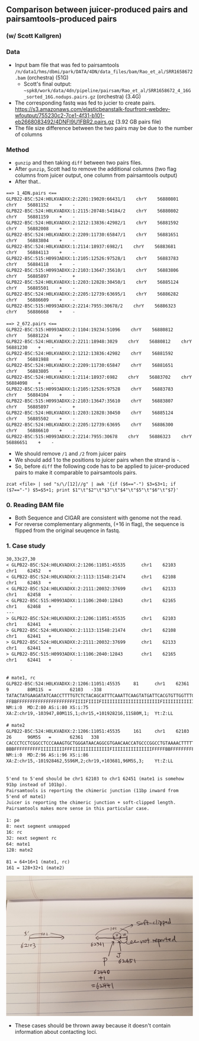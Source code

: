## Comparison between juicer-produced pairs and pairsamtools-produced pairs
### (w/ Scott Kallgren)

### Data
* Input bam file that was fed to pairsamtools `/n/data1/hms/dbmi/park/DATA/4DN/data_files/bam/Rao_et_al/SRR1658672.bam` (orchestra) (51G)
  * Scott's final output: `~spk8/work/data/4dn/pipeline/pairsam/Rao_et_al/SRR1658672_4_16G_sorted_16G.nodups.pairs.gz` (orchestra) (3.4G)
* The corresponding fastq was fed to jucier to create pairs. https://s3.amazonaws.com/elasticbeanstalk-fourfront-webdev-wfoutput/755230c2-7ce1-4f31-b101-eb2668083492/4DNFI9U1FBR2.pairs.gz (3.92 GB pairs file)
* The file size difference between the two pairs may be due to the number of columns

### Method
* `gunzip` and then taking `diff` between two pairs files.
* After `gunzip`, Scott had to remove the additional columns (two flag columns from juicer output, one column from pairsamtools output)
* After that..
```
==> 1_4DN.pairs <==
GLPB22-B5C:524:H0LKVADXX:2:2201:19020:66431/1    chrY    56880801    chrY    56881152    +    -
GLPB22-B5C:524:H0LKVADXX:1:2115:20748:54184/2    chrY    56880802    chrY    56881159    +    -
GLPB22-B5C:524:H0LKVADXX:2:1212:13836:42982/1    chrY    56881592    chrY    56882008    +    -
GLPB22-B5C:524:H0LKVADXX:2:2209:11730:65847/1    chrY    56881651    chrY    56883804    +    -
GLPB22-B5C:524:H0LKVADXX:1:2114:18937:6982/1    chrY    56883681    chrY    56884113    +    -
GLPB22-B5C:515:H0993ADXX:1:2105:12526:97528/1    chrY    56883783    chrY    56884118    +    -
GLPB22-B5C:515:H0993ADXX:2:2103:13647:35610/1    chrY    56883806    chrY    56885897    -    +
GLPB22-B5C:524:H0LKVADXX:1:2203:12828:30450/1    chrY    56885124    chrY    56885501    +    -
GLPB22-B5C:524:H0LKVADXX:2:2205:12739:63695/1    chrY    56886282    chrY    56886609    +    -
GLPB22-B5C:515:H0993ADXX:2:2214:7955:30678/2    chrY    56886323    chrY    56886668    +    -

==> 2_672.pairs <==
GLPB22-B5C:515:H0993ADXX:2:1104:19234:51096    chrY    56880812    chrY    56881224    +    -
GLPB22-B5C:524:H0LKVADXX:2:2211:18948:3029    chrY    56880812    chrY    56881230    +    -
GLPB22-B5C:524:H0LKVADXX:2:1212:13836:42982    chrY    56881592    chrY    56881988    +    -
GLPB22-B5C:524:H0LKVADXX:2:2209:11730:65847    chrY    56881651    chrY    56883805    +    -
GLPB22-B5C:524:H0LKVADXX:1:2114:18937:6982    chrY    56883702    chrY    56884098    +    -
GLPB22-B5C:515:H0993ADXX:1:2105:12526:97528    chrY    56883783    chrY    56884104    +    -
GLPB22-B5C:515:H0993ADXX:2:2103:13647:35610    chrY    56883807    chrY    56885897    -    +
GLPB22-B5C:524:H0LKVADXX:1:2203:12828:30450    chrY    56885124    chrY    56885502    +    -
GLPB22-B5C:524:H0LKVADXX:2:2205:12739:63695    chrY    56886300    chrY    56886610    +    -
GLPB22-B5C:515:H0993ADXX:2:2214:7955:30678    chrY    56886323    chrY    56886651    +    -
```

  * We should remove `/1` and `/2` from juicer pairs
  * We should add 1 to the positions to juicer pairs when the strand is -.
* So, before `diff` the following code has to be applied to juicer-produced pairs to make it comparable to pairsamtools pairs.

```
zcat <file> | sed "s/\/[12]//g" | awk '{if ($6=="-") $3=$3+1; if ($7=="-") $5=$5+1; print $1"\t"$2"\t"$3"\t"$4"\t"$5"\t"$6"\t"$7}' 
```


### 0. Reading BAM file
* Both Sequence and CIGAR are consistent with genome not the read.
* For reverse complementary alignments, (+16 in flag), the sequence is flipped from the original seuqence in fastq.

### 1. Case study
```
30,33c27,30
< GLPB22-B5C:524:H0LKVADXX:2:1206:11051:45535      chr1    62103   chr1    62452   +       -
< GLPB22-B5C:524:H0LKVADXX:2:1113:11548:21474      chr1    62108   chr1    62463   +       -
< GLPB22-B5C:524:H0LKVADXX:2:2111:20032:37699      chr1    62133   chr1    62458   +       -
< GLPB22-B5C:515:H0993ADXX:1:1106:2040:12843       chr1    62165   chr1    62468   +       -
---
> GLPB22-B5C:524:H0LKVADXX:2:1206:11051:45535      chr1    62103   chr1    62441   +       -
> GLPB22-B5C:524:H0LKVADXX:2:1113:11548:21474      chr1    62108   chr1    62441   +       -
> GLPB22-B5C:524:H0LKVADXX:2:2111:20032:37699      chr1    62133   chr1    62441   +       -
> GLPB22-B5C:515:H0993ADXX:1:1106:2040:12843       chr1    62165   chr1    62441   +       -


# mate1, rc
GLPB22-B5C:524:H0LKVADXX:2:1206:11051:45535     81      chr1    62361   9       80M11S  =       62103   -338    TATACTATGAAGATATCAACCTTTTGTCTCTACAGCATTTCAAATTCAAGTATGATTCACGTGTTGGTTTGGGGTAGATCGATCAGAGAAA     FFBBFFFFFFFFFFFFFFFFFFFFFFIIIIFIIIIFIIIIIIIIIIIIIIIIIIIIIIFIIIIIIIIIIIIIIIIIIIIIIIIFFFFFFFF     NM:i:0  MD:Z:80 AS:i:80 XS:i:75 XA:Z:chr19,-103947,80M11S,1;chr15,+101928216,11S80M,1;  Yt:Z:LL

# mate2
GLPB22-B5C:524:H0LKVADXX:2:1206:11051:45535     161     chr1    62103   26      96M5S   =       62361   338     CACCCTCCTCGGCCTCCCAAAGTGCTGGGATAACAGGCGTGAACAACCATGCCCGGCCTGTAAAACTTTTTCCTAATTTAACAGAAAAATAATAGTGCCAA   BBBFFFFFFFFFFIIIIIIIIIFFFIIIIIIIIIIIIIIFIIIIIIIIIIIIIIIFFFFFBBFFFFFFFFFFFFBFFFFFFFFFFFFFFFFFFFF0BBBFF   NM:i:0  MD:Z:96 AS:i:96 XS:i:86 XA:Z:chr15,-101928462,5S96M,2;chr19,+103681,96M5S,3;    Yt:Z:LL


5'end to 5'end should be chr1 62103 to chr1 62451 (mate1 is somehow 91bp instead of 101bp).
Pairsamtools is reporting the chimeric junction (11bp inward from 5'end of mate1)
Juicer is reporting the chimeric junction + soft-clipped length.
Pairsamtools makes more sense in this particular case.

1: pe
8: next segment unmapped
16: rc
32: next segment rc
64: mate1
128: mate2

81 = 64+16+1 (mate1, rc)
161 = 128+32+1 (mate2)
```

![](images/20170814_165909.jpg)

* These cases should be thrown away because it doesn't contain information about contacting loci.


